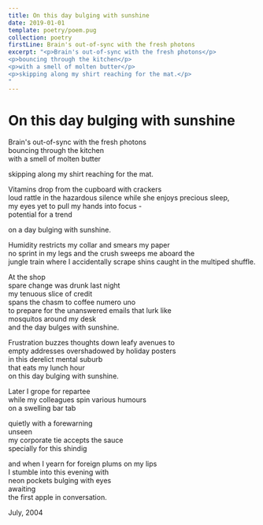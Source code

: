 ```yaml
---
title: On this day bulging with sunshine
date: 2019-01-01
template: poetry/poem.pug
collection: poetry
firstLine: Brain's out-of-sync with the fresh photons
excerpt: "<p>Brain's out-of-sync with the fresh photons</p>
<p>bouncing through the kitchen</p>
<p>with a smell of molten butter</p>
<p>skipping along my shirt reaching for the mat.</p>
"
---
```


# On this day bulging with sunshine

Brain's out-of-sync with the fresh photons  
bouncing through the kitchen  
with a smell of molten butter  
   
skipping along my shirt reaching for the mat.  
   
Vitamins drop from the cupboard with crackers  
loud rattle in the hazardous silence while she enjoys precious sleep,  
my eyes yet to pull my hands into focus -  
potential for a trend  
   
on a day bulging with sunshine.  
   
Humidity restricts my collar and smears my paper  
no sprint in my legs and the crush sweeps me aboard the  
jungle train where I accidentally scrape shins caught in the multiped shuffle.  
   
At the shop  
spare change was drunk last night  
my tenuous slice of credit  
spans the chasm to coffee numero uno  
to prepare for the unanswered emails that lurk like  
mosquitos around my desk  
and the day bulges with sunshine.  
   
Frustration buzzes thoughts down leafy avenues to  
empty addresses overshadowed by holiday posters  
in this derelict mental suburb  
that eats my lunch hour  
on this day bulging with sunshine.  
   
Later I grope for repartee  
while my colleagues spin various humours  
on a swelling bar tab  
   
quietly with a forewarning  
unseen  
my corporate tie accepts the sauce  
specially for this shindig  
   
and when I yearn for foreign plums on my lips  
I stumble into this evening with  
neon pockets bulging with eyes  
awaiting  
the first apple in conversation.  

<time>July, 2004</time>
